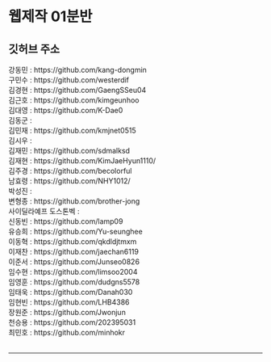 # 웹제작 01분반
<h2> 깃허브 주소 </h2>
강동민 : https://github.com/kang-dongmin <br>
구민수 : https://github.com/westerdif<br>
김경현 : https://github.com/GaengSSeu04<br>
김근호 : https://github.com/kimgeunhoo<br>
김대영 : https://github.com/K-Dae0<br>
김동군 : <br>
김민재 : https://github.com/kmjnet0515<br>
김시우 : <br>
김재민 : https://github.com/sdmalksd<br>
김재현 : https://github.com/KimJaeHyun1110/<br>
김주경 : https://github.com/becolorful<br>
남효령 : https://github.com/NHY1012/<br>
박성진 : <br>
변형종 : https://github.com/brother-jong<br>
사이딜라예프 도스톤벡 : <br>
신동빈 : https://github.com/lamp09<br>
유승희 : https://github.com/Yu-seunghee<br>
이동혁 : https://github.com/qkdldjtmxm<br>
이재찬 : https://github.com/jaechan6119<br>
이준서 : https://github.com/Junseo0826<br>
임수현 : https://github.com/limsoo2004<br>
임영훈 : https://github.com/dudgns5578<br>
임태욱 : https://github.com/Danah030<br>
임현빈 : https://github.com/LHB4386<br>
장원준 : https://github.com/Jwonjun<br>
천승용 : https://github.com/202395031<br>
최민호 : https://github.com/minhokr<br>
<br>

<hr>

